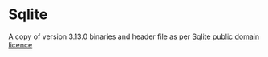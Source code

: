 Sqlite 
======

A copy of version 3.13.0 binaries and header file as per [Sqlite public domain licence](https://www.sqlite.org/copyright.html) 